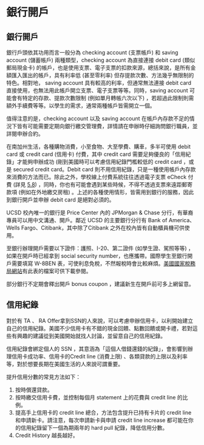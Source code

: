 # 銀行開戶

## 銀行開戶

銀行戶頭依其功用而言一般分為 checking account  (支票帳戶) 和 saving account  (儲蓄帳戶) 兩種類型，checking account 為直接連接 debit card  (類似郵局現金卡) 的帳戶，也是使用支票、電子支票的扣款來源，總括來說，是所有金額匯入匯出的帳戶，具有利率低 (甚至零利率) 但存提款次數、方法幾乎無限制的特色。相對地， saving account 具有較高的利率，但通常無法連接 debit card 直接使用，也無法用此帳戶開立支票、電子支票等等。同時，saving account 可能會有特定的存款、提款次數限制 (例如單月轉帳六次以下) ，若超過此限制則需額外手續費等等。以學生的需求，通常兩種帳戶皆需開立一個。

值得注意的是，checking account 以及 saving account 在帳戶內存款不足的情況下皆有可能需要定期向銀行繳交管理費，詳情請在申辦時仔細詢問銀行職員，並詳閱申辦合約。

在南加州生活，各種購物消費，小至食物、大至學費、購車，多半可使用 debit card 或 credit card  (信用卡) 付費，其中 credit card 需要足夠優良的「信用紀錄」才能夠申辦成功 (剛到美國時可以考慮信用紀錄門檻較低的 credit card ，或是 secured credit card。Debit card 則不用信用紀錄，只是一種使用帳戶內存款來消費的方法而已。除此之外，學校線上付費系統往往透過電子支票 eCheck 付費 (詳見 [5.8](yin_xing_kai_hu_yu_yu_xin_yong_ji_lu.md)) ，同時，你也有可能會遇到某些時候，不得不透過支票來遠距郵寄款項 (例如在外地繳交房租) 。上述的各種使用情形，皆需用到銀行的服務，因此到銀行開戶並申辦 debit card 是絕對必須的。

UCSD 校內唯一的銀行是 Price Center 內的 JPMorgan & Chase 分行，有華裔專員可以用中文溝通、開戶。鄰近 UCSD 的主要銀行分行有 Bank of America、Wells Fargo、Citibank，其中除了Citibank 之外在校內皆有自動櫃員機可供使用。

至銀行辦理開戶需要以下證件：護照、I-20、第二證件 (如學生證、駕照等等) ，如果在開戶時已經拿到 social security number，也應攜帶。國際學生至銀行開戶需要填寫 W-8BEN 表，可使利息免稅，不然報稅時會比較麻煩。[美國國家稅務局網站](http://www.irs.gov)有此表的檔案可供下載參閱。

部分銀行不定期會釋出開戶 bonus coupon ，建議新生在開戶前可多上網留意。

## 信用紀錄

對於有 TA 、 RA Offer拿到SSN的人來說，可以考慮申辦信用卡，以利開始建立自己的信用紀錄。美國不少信用卡有不錯的現金回饋、點數回饋或開卡禮，若對這些有興趣的建議從到美國開始就找人討論，並留意自己的信用紀錄。

信用紀錄會綁定個人的 SSN ，其意涵為「這個人借錢還錢的紀錄」，會影響到辦理信用卡成功率、信用卡的Credit line (消費上限) 、各類貸款的上限以及利率等，對於想要長期在美國生活的人來說可謂重要。

提升信用分數的常見方法如下：

1. 按時償還貸款。
2. 按時繳交信用卡費，並控制每個月 statement 上的花費與 credit line 的比例。
3. 提高手上信用卡的 credit line 總合，方法包含提升已持有卡片的 credit line 和申請新卡。請注意，每次申請新卡與申請 credit line increase 都可能在你的信用紀錄留下一個為期兩年的 hard pull 紀錄，降低信用分數。
4. Credit History 越長越好。

